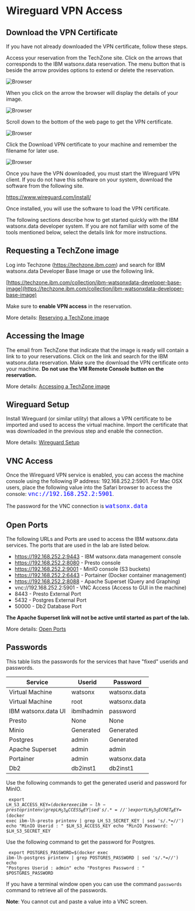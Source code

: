 # Wireguard VPN Access

## Download the VPN Certificate

If you have not already downloaded the VPN certificate, follow these steps. 

Access your reservation from the TechZone site. Click on the arrows that corresponds to the IBM watsonx.data reservation. The menu button that is beside the arrow provides options to extend or delete the reservation.

![Browser](wxd-images/techzone-extend.png)

When you click on the arrow the browser will display the details of your image.

![Browser](wxd-images/techzone-my-details.png)

Scroll down to the bottom of the web page to get the VPN certificate.

![Browser](wxd-images/techzone-vpn.png)

Click the Download VPN certificate to your machine and remember the filename for later use.

![Browser](wxd-images/techzone-vpn-name.png)


Once you have the VPN downloaded, you must start the Wireguard VPN client. If you do not have this software on your system, download the software from the following site.

https://www.wireguard.com/install/

Once installed, you will use the software to load the VPN certificate.


The following sections describe how to get started quickly with the IBM watsonx.data developer system. If you are not familiar with some of the tools mentioned below, select the details link for more instructions.

## Requesting a TechZone image

Log into Techzone (https://techzone.ibm.com) and search for IBM watsonx.data
Developer Base Image or use the following link.

[https://techzone.ibm.com/collection/ibm-watsonxdata-developer-base-image](https://techzone.ibm.com/collection/ibm-watsonxdata-developer-base-image)

Make sure to **enable VPN access** in the reservation. 

More details: [Reserving a TechZone image](wxd-reference-techzone.md)

## Accessing the Image

The email from TechZone that indicate that the image is ready will contain a link to to your reservations. Click on the link and search for the IBM watsonx.data reservation. Make sure the download the VPN certificate onto your machine. **Do not use the VM Remote Console button on the reservation.**

More details: [Accessing a TechZone image](wxd-reference-access.md)

## Wireguard Setup

Install Wireguard (or similar utility) that allows a VPN certificate to be imported and used to access the virtual machine. Import the certificate that was downloaded in the previous step and enable the connection.

More details: [Wireguard Setup](wxd-reference-wireguard.md)

## VNC Access

Once the Wireguard VPN service is enabled, you can access the machine console using the following IP address: 192.168.252.2:5901. For Mac OSX users, place the following value into the Safari browser to access the console: <code style="color:blue;font-size:medium;">vnc://192.168.252.2:5901</code>.

The password for the VNC connection is <code style="color:blue;font-size:medium;">watsonx.data</code>

## Open Ports

The following URLs and Ports are used to access the IBM watsonx.data services.
The ports that are used in the lab are listed below.

   * <a href="https://192.168.252.2:9443" target="_blank">https://192.168.252.2:9443</a> - IBM watsonx.data management console
   * <a href="http://192.168.252.2:8080" target="_blank">https://192.168.252.2:8080</a> - Presto console
   * <a href="http://192.168.252.2:9001" target="_blank">https://192.168.252.2:9001</a> - MinIO console (S3 buckets)
   * <a href="https://192.168.252.2:6443" target="_blank">https://192.168.252.2:6443</a> - Portainer (Docker container management)
   * <a href="http://192.168.252.2:8088" target="_blank">https://192.168.252.2:8088</a> - Apache Superset (Query and Graphing)
   * vnc://192.168.252.2:5901 - VNC Access (Access to GUI in the machine)
   * 8443 - Presto External Port
   * 5432 - Postgres External Port
   * 50000 - Db2 Database Port   

**The Apache Superset link will not be active until started as part of the lab.**

More details: [Open Ports](wxd-reference-ports.md)

## Passwords

This table lists the passwords for the services that have "fixed" userids and passwords.

|Service|Userid|Password
|-------|------|--------|
|Virtual Machine|watsonx|watsonx.data
|Virtual Machine|root|watsonx.data
|IBM watsonx.data UI|ibmlhadmin|password
|Presto|None|None
|Minio|Generated|Generated
|Postgres|admin|Generated
|Apache Superset|admin|admin
|Portainer|admin|watsonx.data
|Db2|db2inst1|db2inst1

Use the following commands to get the generated userid and password for MinIO.
<code class="language-bash"><pre>
export LH_S3_ACCESS_KEY=$(docker exec ibm-lh-presto printenv | grep LH_S3_ACCESS_KEY | sed 's/.*=//')
export LH_S3_SECRET_KEY=$(docker exec ibm-lh-presto printenv | grep LH_S3_SECRET_KEY | sed 's/.*=//')
echo "MinIO Userid  : " $LH_S3_ACCESS_KEY
echo "MinIO Password: " $LH_S3_SECRET_KEY
</pre></code>

Use the following command to get the password for Postgres.
<code class="language-bash"><pre>
export POSTGRES_PASSWORD=$(docker exec ibm-lh-postgres printenv | grep POSTGRES_PASSWORD | sed 's/.*=//')
echo "Postgres Userid   : admin"
echo "Postgres Password : " $POSTGRES_PASSWORD
</pre></code>

If you have a terminal window open you can use the command <code>passwords</code> command to retrieve all of the passwords.

**Note**: You cannot cut and paste a value into a VNC screen.